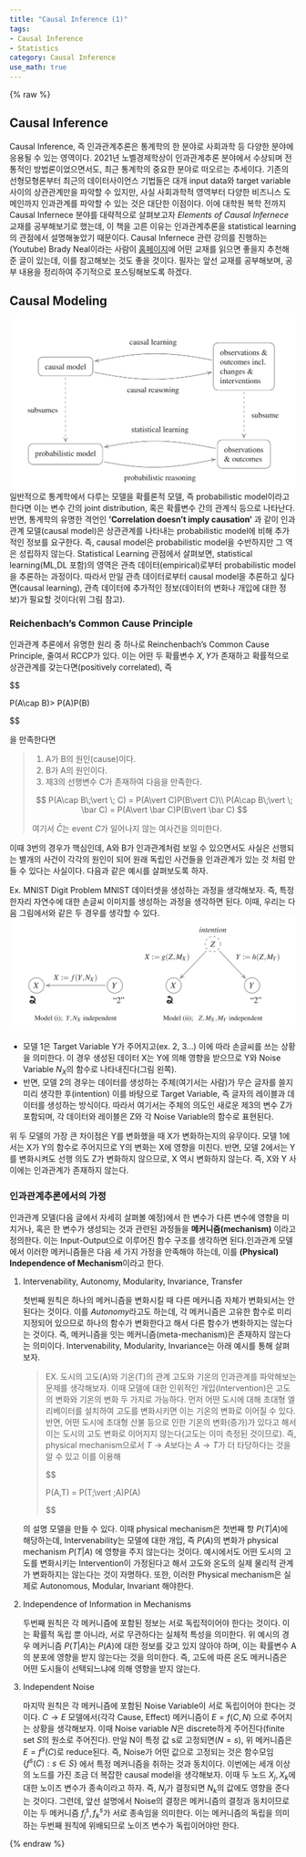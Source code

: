 ```yaml
---
title: "Causal Inference (1)"
tags:
- Causal Inference
- Statistics
category: Causal Inference
use_math: true
---
```

{% raw %}
## Causal Inference
Causal Inference, 즉 인과관계추론은 통계학의 한 분야로 사회과학 등 다양한 분야에 응용될 수 있는 영역이다. 2021년 노벨경제학상이 인과관계추론 분야에서 수상되며 전통적인 방법론이었으면서도, 최근 통계학의 중요한 분야로 떠오르는 추세이다. 기존의 선형모형론부터 최근의 데이터사이언스 기법들은 대개 input data와 target variable 사이의 상관관계만을 파악할 수 있지만, 사실 사회과학적 영역부터 다양한 비즈니스 도메인까지 인과관계를 파악할 수 있는 것은 대단한 이점이다. 이에 대학원 복학 전까지 Causal Infernece 분야를 대략적으로 살펴보고자 *Elements of Causal Infernece* 교재를 공부해보기로 했는데, 이 책을 고른 이유는 인과관계추론을 statistical learning의 관점에서 설명해놓았기 때문이다. Causal Infernece 관련 강의를 진행하는(Youtube) Brady Neal이라는 사람이 [홈페이지](https://www.bradyneal.com/which-causal-inference-book)에 어떤 교재를 읽으면 좋을지 추천해준 글이 있는데, 이를 참고해보는 것도 좋을 것이다. 필자는 앞선 교재를 공부해보며, 공부 내용을 정리하여 주기적으로 포스팅해보도록 하겠다.

## Causal Modeling
![](/assets/img/16540495903604.jpg)
일반적으로 통계학에서 다루는 모델을 확률론적 모델, 즉 probabilistic model이라고 한다면 이는 변수 간의 joint distribution, 혹은 확률변수 간의 관계식 등으로 나타난다. 반면, 통계학의 유명한 격언인 **’Correlation doesn’t imply causation’** 과 같이 인과관계 모델(causal model)은 상관관계를 나타내는 probabilistic model에 비해 추가적인 정보를 요구한다. 즉, causal model은 probabilistic model을 수반하지만 그 역은 성립하지 않는다.
Statistical Learning 관점에서 살펴보면, statistical learning(ML,DL 포함)의 영역은 관측 데이터(empirical)로부터 probabilistic model을 추론하는 과정이다. 따라서 만일 관측 데이터로부터 causal model을 추론하고 싶다면(causal learning), 관측 데이터에 추가적인 정보(데이터의 변화나 개입에 대한 정보)가 필요할 것이다(위 그림 참고).

### Reichenbach’s Common Cause Principle
인과관계 추론에서 유명한 원리 중 하나로 Reinchenbach’s Common Cause Principle, 줄여서 RCCP가 있다. 이는 어떤 두 확률변수 $X, Y$가 존재하고 확률적으로 상관관계를 갖는다면(positively correlated), 즉

$$

P(A\cap B)> P(A)P(B)

$$

을 만족한다면
> 1. A가 B의 원인(cause)이다.
> 2. B가 A의 원인이다.
> 3. 제3의 선행변수 C가 존재하여 다음을 만족한다.
> 
>   $$
>   P(A\cap B\;\vert \; C) = P(A\vert C)P(B\vert C)\\
>   P(A\cap B\;\vert \; \bar C) = P(A\vert \bar C)P(B\vert \bar C)
>   $$
> 
> 여기서 $\bar C$는 event $C$가 일어나지 않는 여사건을 의미한다.

이때 3번의 경우가 핵심인데, A와 B가 인과관계처럼 보일 수 있으면서도 사실은 선행되는 별개의 사건이 각각의 원인이 되어 원래 독립인 사건들을 인과관계가 있는 것 처럼 만들 수 있다는 사실이다. 다음과 같은 예시를 살펴보도록 하자.

Ex. MNIST Digit Problem
MNIST 데이터셋을 생성하는 과정을 생각해보자. 즉, 특정 한자리 자연수에 대한 손글씨 이미지를 생성하는 과정을 생각하면 된다. 이때, 우리는 다음 그림에서와 같은 두 경우를 생각할 수 있다.
![](/assets/img/16540710916399.jpg)
* 모델 1은 Target Variable Y가 주어지고(ex. 2, 3…) 이에 따라 손글씨를 쓰는 상황을 의미한다. 이 경우 생성된 데이터 X는 Y에 의해 영향을 받으므로 Y와 Noise Variable $N_X$의 함수로 나타내진다(그림 왼쪽).
* 반면, 모델 2의 경우는 데이터를 생성하는 주체(여기서는 사람)가 무슨 글자를 쓸지 미리 생각한 후(intention) 이를 바탕으로 Target Variable, 즉 글자의 레이블과 데이터를 생성하는 방식이다. 따라서 여기서는 주체의 의도인 새로운 제3의 변수 Z가 포함되며, 각 데이터와 레이블은 Z와 각 Noise Variable의 함수로 표현된다.

위 두 모델의 가장 큰 차이점은 Y를 변화했을 때 X가 변화하는지의 유무이다. 모델 1에서는 X가 Y의 함수로 주어지므로 Y의 변화는 X에 영향을 미친다. 반면, 모델 2에서는 Y를 변화시켜도 선행 의도 Z가 변화하지 않으므로, X 역시 변화하지 않는다. 즉, X와 Y 사이에는 인과관계가 존재하지 않는다.

### 인과관계추론에서의 가정
인과관계 모델(다음 글에서 자세히 살펴볼 예정)에서 한 변수가 다른 변수에 영향을 미치거나, 혹은 한 변수가 생성되는 것과 관련된 과정들을 **메커니즘(mechanism)** 이라고 정의한다. 이는 Input-Output으로 이루어진 함수 구조를 생각하면 된다.인과관계 모델에서 이러한 메커니즘들은 다음 세 가지 가정을 만족해야 하는데, 이를 **(Physical) Independence of Mechanism**이라고 한다.

1. Intervenability, Autonomy, Modularity, Invariance, Transfer

    첫번째 원칙은 하나의 메커니즘을 변화시킬 때 다른 메커니즘 자체가 변화되서는 안된다는 것이다. 이를 *Autonomy*라고도 하는데, 각 메커니즘은 고유한 함수로 미리 지정되어 있으므로 하나의 함수가 변화한다고 해서 다른 함수가 변화하지는 않는다는 것이다. 즉, 메커니즘을 잇는 메커니즘(meta-mechanism)은 존재하지 않는다는 의미이다. Intervenability, Modularity, Invariance는 아래 예시를 통해 살펴보자.

    > EX. 도시의 고도(A)와 기온(T)의 관계
    > 고도와 기온의 인과관계를 파악해보는 문제를 생각해보자. 이때 모델에 대한 인위적인 개입(Intervention)은 고도의 변화와 기온의 변화 두 가지로 가능하다. 먼저 어떤 도시에 대해 초대형 엘리베이터를 설치하여 고도를 변화시키면 이는 기온의 변화로 이어질 수 있다. 반면, 어떤 도시에 초대형 산불 등으로 인한 기온의 변화(증가)가 있다고 해서 이는 도시의 고도 변화로 이어지지 않는다(고도는 이미 측정된 것이므로). 즉, physical mechanism으로서 $T\rightarrow A$​보다는 $A\rightarrow T$​가 더 타당하다는 것을 알 수 있고 이를 이용해
    > 
    > $$
    > 
    > P(A,T) = P(T\;\vert \;A)P(A)
    > 
    > $$
    > 
    의 설명 모델을 만들 수 있다. 이때 physical mechanism은 첫번째 항 $P(T\vert A)$에 해당하는데, Intervenability는 모델에 대한 개입, 즉 $P(A)$의 변화가 physical mechanism $P(T\vert A)$ 에 영향을 주지 않는다는 것이다. 예시에서도 어떤 도시의 고도를 변화시키는 Intervention이 가정된다고 해서 고도와 온도의 실제 물리적 관계가 변화하지는 않는다는 것이 자명하다. 또한, 이러한 Physical mechanism은 실제로 Autonomous, Modular, Invariant 해야한다.

2. Independence of Information in Mechanisms

    두번째 원칙은 각 메커니즘에 포함된 정보는 서로 독립적이어야 한다는 것이다. 이는 확률적 독립 뿐 아니라, 서로 무관하다는 실체적 특성을 의미한다. 위 예시의 경우 메커니즘 $P(T\vert A)$는 $P(A)$에 대한 정보를 갖고 있지 않아야 하며, 이는 확률변수 A의 분포에 영향을 받지 않는다는 것을 의미한다. 즉, 고도에 따른 온도 메커니즘은 어떤 도시들이 선택되느냐에 의해 영향을 받지 않는다.

3. Independent Noise

    마지막 원칙은 각 메커니즘에 포함된 Noise Variable이 서로 독립이어야 한다는 것이다. $C\to E$ 모델에서(각각 Cause, Effect) 메커니즘이 $E=f(C,N)$ 으로 주어지는 상황을 생각해보자. 이때 Noise variable $N$은 discrete하게 주어진다(finite set $S$의 원소로 주어진다). 만일 N이 특정 값 s로 고정되면($N=s$), 위 메커니즘은 $E=f^s(C)$로 reduce된다. 즉, Noise가 어떤 값으로 고정되는 것은 함수모임 $\{f^s(C):s\in S\}$ 에서 특정 메커니즘을 취하는 것과 동치이다.
    이번에는 세개 이상의 노드를 가진 조금 더 복잡한 causal model을 생각해보자. 이때 두 노드 $X_j,X_k$에 대한 노이즈 변수가 종속이라고 하자. 즉, $N_j$가 결정되면 $N_k$의 값에도 영향을 준다는 것이다. 그런데, 앞선 설명에서 Noise의 결정은 메커니즘의 결정과 동치이므로 이는 두 메커니즘 $f_j^s,f_k^s$가 서로 종속임을 의미한다. 이는 메커니즘의 독립을 의미하는 두번째 원칙에 위배되므로 노이즈 변수가 독립이어야만 한다.










{% endraw %}
